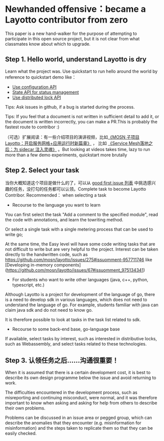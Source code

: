 # Newhanded offensive：became a Layotto contributor from zero

This paper is a new hand-walker for the purpose of attempting to participate in this open source project, but it is not clear from what classmates know about which to upgrade.

## Step 1. Hello world, understand Layotto is dry

Learn what the project was. Use quickstart to run hello around the world by reference to quickstart demo like：

- [Use configuration API](https://mosn.io/layotto/#/en/start/configuration/start-apollo)
- [State API for status management](https://mosn.io/layotto/#/start/state/start)
- [Use distributed lock API](https://mosn.io/layotto/#/start/lock/start)

Tips: Ask issues in github, if a bug is started during the process.

Tips: If you feel that a document is not written in sufficient detail to add it, or the document is written incorrectly, you can make a PR.This is probably the fastest route to contribor :)

（可选）扩展阅读：有一些介绍项目的演讲视频，比如[《MOSN 子项目 Layotto：开启服务网格+应用运行时新篇章》](https://mosn.io/layotto/#/zh/blog/mosn-subproject-layotto-opening-a-new-chapter-in-service-grid-application-runtime/index) ，
比如 [《Service Mesh落地之后：为 sidecar 注入灵魂》](https://www.bilibili.com/video/BV1RL4y1b7U9?from=search\&seid=1492521025214444985\&spm_id_from=333.337.0.0)
。But looking at videos takes time, lazy to run more than a few demo experiments, quickstart more brutally

## Step 2. Select your task

当你大概知道这个项目是做什么的了，可以从 [good first issue 列表](https://github.com/mosn/layotto/issues?q=is%3Aissue+is%3Aopen+sort%3Aupdated-desc+label%3A%22good+first+issue%22) 中挑选感兴趣的任务，没打勾的任务都可以认领。Complete task to become Layotto Contribor.
Recommended： when selecting a task

- Recourse to the language you want to learn

You can first select the task "Add a comment to the specified module", read the code with annotations, and learn the towriting method.

Or select a single task with a single metering process that can be used to write go;

At the same time, the Easy level will have some code writing tasks that are not difficult to write but are very helpful to the project. Interest can be taken directly to the handwritten code, such as https://github.com/mosn/layotto/issues/275#issuomment-957711746 like [Developing in-memory components] (https://github.com/mosn/layotto/issues/67#issuomment_975134341)

- For students who want to write other languages (java, c++, python, typescript, etc.)

Although Layotto is a project for development of the language of go, there is a need to develop sdk in various languages, which does not need to understand the language of go.
For example, students familiar with java can claim java sdk and do not need to know go.

It is therefore possible to look at tasks in the task list related to sdk.

- Recourse to some back-end base, go-language base

If available, select tasks by interest, such as interested in distributive locks, such as Webassembly, and select tasks related to these technologies.

## Step 3. 认领任务之后……沟通很重要！

When it is assumed that there is a certain development cost, it is best to describe its own design programme below the issue and avoid returning to work.

The difficulties encountered in the development process, such as misreporting and continuing misconduct, were normal, and it was therefore important to know when asking and asking for help from others to describe their own problems.

Problems can be discussed in an issue area or pegged group, which can describe the anomalies that they encounter (e.g. misinformation for misinformation) and the steps taken to replicate them so that they can be easily checked.
